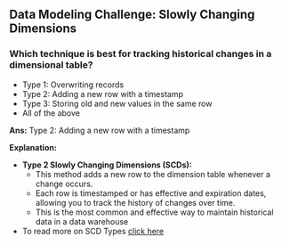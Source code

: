 ## Data Modeling Challenge: Slowly Changing Dimensions

### Which technique is best for tracking historical changes in a dimensional table?
- Type 1: Overwriting records
- Type 2: Adding a new row with a timestamp
- Type 3: Storing old and new values in the same row
- All of the above

**Ans:** Type 2: Adding a new row with a timestamp

**Explanation:**
- **Type 2 Slowly Changing Dimensions (SCDs):**
  - This method adds a new row to the dimension table whenever a change occurs.
  - Each row is timestamped or has effective and expiration dates, allowing you to track the history of changes over time.
  - This is the most common and effective way to maintain historical data in a data warehouse
- To read more on SCD Types [click here](https://github.com/rohish-zade/Python/blob/master/working_with_databases_and_ETL/scd_types.ipynb)